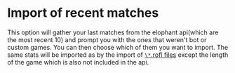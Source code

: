 # Import of recent matches #
This option will gather your last matches from the elophant api(which are the most recent 10) and prompt you with the ones that weren't bot or custom games. You can then choose which of them you want to import. The same stats will be imported as by the import of [`\*`.rofl files](ImportRofl.md) except the length of the game which is also not included in the api.